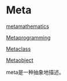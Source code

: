 # Meta

[metamathematics](https://en.wikipedia.org/wiki/Metamathematics)

[Metaprogramming](https://en.wikipedia.org/wiki/Metaprogramming)

[Metaclass](https://en.wikipedia.org/wiki/Metaclass)

[Metaobject](https://en.wikipedia.org/wiki/Metaobject)

meta是一种抽象地描述。